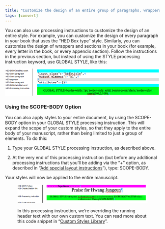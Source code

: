 ```yaml
---
title: "Customize the design of an entire group of paragraphs, wrappers, or sections"
tags: [convert]
---
```

 
<html><body><section data-type="chapter" class="hsecchapter" data-hederis-type="hsecchapter" id="global-paragraph-design" data-pi-attrs="id: global-paragraph-design; data-tags: convert;" role="doc-chapter" data-tags="convert" data-author-name=" " data-book-title=" " title="Customize the design of an entire group of paragraphs, wrappers, or sections"><p class="hblkp" data-hederis-type="hblkp" id="ptuzCrI45">You can also use processing instructions to customize the design of an entire style. For example, you can customize the design of every paragraph in your book that uses the &#8220;HED Box type&#8221; style. Similarly, you can customize the design of wrappers and sections in your book (for example, every letter in the book, or every appendix section). Follow the instructions in the previous section, but instead of using the STYLE processing instruction keyword, use GLOBAL STYLE, like this:</p><img data-hederis-type="hblkimg" class="hblkimg" id="piybHl0X6" src="/images/globalstyle.png" data-img-src="/images/globalstyle.png"/><section class="hwprsubsection" data-hederis-type="hwprsubsection" id="p7N1pHi0Z" data-type="subsection" title="Using the SCOPE-BODY Option"><h1 data-hederis-type="hblktitle" class="hblktitle" id="pnQFIbizx">Using the SCOPE-BODY Option</h1><p class="hblkp" data-hederis-type="hblkp" id="pjnPDib97">You can also apply styles to your entire document, by using the SCOPE-BODY option in your GLOBAL STYLE processing instruction. This will expand the scope of your custom styles, so that they apply to the entire body of your manuscript, rather than being limited to just a group of elements. To do this:</p><ol class="hwprnumlist" data-hederis-type="hwprnumlist" id="pOgrPssWI"><li class="hblkoli" data-hederis-type="hblkoli" id="linh1l3ISz"><p class="hblkoli" data-hederis-type="hblklip" id="pS0FmeD8m">Type your GLOBAL STYLE processing instruction, as described above.</p></li><li class="hblkoli" data-hederis-type="hblkoli" id="lix3t8YXSi"><p class="hblkoli" data-hederis-type="hblklip" id="p4BkZmtkS">At the very end of this processing instruction (but before any additional processing instructions that you&#8217;ll be adding via the &#8220;+&#8221; option, as described in &#8220;<a href="{% link _docs/custom-design.md %}" class="hspana" data-hederis-type="hspana" id="psSJ0lHUt">Add special layout instructions</a>&#8221;), type: SCOPE-BODY.</p></li></ol><p class="hblkp" data-hederis-type="hblkp" id="psLhNrpap">Your styles will now be applied to the entire manuscript.</p><figure class="hwprfig" data-hederis-type="hwprfig" id="pbTYD6pI9"><img data-hederis-type="hblkimg" class="hblkimg" id="pygpj9uVY" src="/images/globalscopebody.png" data-img-src="/images/globalscopebody.png"/><p class="hblkcaption" data-hederis-type="hblkcaption" id="pi5LtJJjB">In this processing instruction, we&#8217;re overriding the running header text with our own custom text. You can read more about this code snippet in &#8220;<a href="{% link _docs/custom-style-library.md %}" class="hspana" data-hederis-type="hspana" id="pOKKEp6Bi">Custom Styles Library</a>&#8221;.</p></figure></section></section></body></html>
